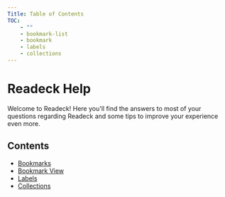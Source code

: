 ```yaml
---
Title: Table of Contents
TOC:
    - ""
    - bookmark-list
    - bookmark
    - labels
    - collections
---
```


# Readeck Help

Welcome to Readeck! Here you'll find the answers to most of your questions regarding Readeck and some tips to improve your experience even more.

## Contents

- [Bookmarks](./bookmark-list.md)
- [Bookmark View](./bookmark.md)
- [Labels](./labels.md)
- [Collections](./collections.md)
